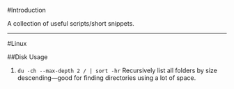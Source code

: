 #Introduction

A collection of useful scripts/short snippets.

-----

#Linux

##Disk Usage

1. `du -ch --max-depth 2 / | sort -hr` Recursively list all folders by size descending—good for finding directories using a lot of space.